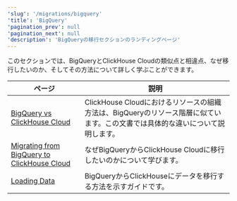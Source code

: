 ```yaml
---
'slug': '/migrations/bigquery'
'title': 'BigQuery'
'pagination_prev': null
'pagination_next': null
'description': 'BigQueryの移行セクションのランディングページ'
---
```




このセクションでは、BigQueryとClickHouse Cloudの類似点と相違点、なぜ移行したいのか、そしてその方法について詳しく学ぶことができます。

| ページ                                                                               | 説明                                                                                                                                                 |
|-----------------------------------------------------------------------------------|-----------------------------------------------------------------------------------------------------------------------------------------------------|
| [BigQuery vs ClickHouse Cloud](./equivalent-concepts.md)                          | ClickHouse Cloudにおけるリソースの組織方法は、BigQueryのリソース階層に似ています。この文書では具体的な違いについて説明します。                               | 
| [Migrating from BigQuery to ClickHouse Cloud](./migrating-to-clickhouse-cloud.md) | なぜBigQueryからClickHouse Cloudに移行したいのかについて学びます。                                                                                   |
| [Loading Data](./loading-data.md)                                                 | BigQueryからClickHouseにデータを移行する方法を示すガイドです。                                                                                     |
